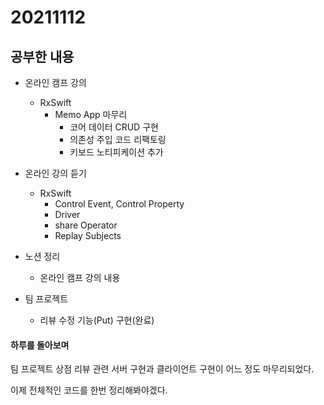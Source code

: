 # 20211112

## 공부한 내용
+ 온라인 캠프 강의
  - RxSwift
    * Memo App 마무리
      * 코어 데이터 CRUD 구현
      * 의존성 주입 코드 리팩토링
      * 키보드 노티피케이션 추가

+ 온라인 강의 듣기
  - RxSwift
    * Control Event, Control Property
    * Driver
    * share Operator
    * Replay Subjects
  
+ 노션 정리
  - 온라인 캠프 강의 내용
  
+ 팀 프로젝트
  - 리뷰 수정 기능(Put) 구현(완료)

#### 하루를 돌아보며
팀 프로젝트 상점 리뷰 관련 서버 구현과 클라이언트 구현이 어느 정도 마무리되었다.

이제 전체적인 코드를 한번 정리해봐야겠다.
